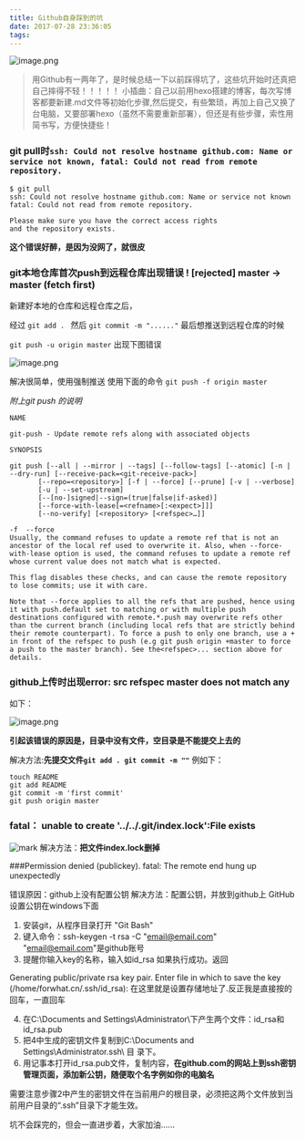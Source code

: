 ```yaml
---
title: Github自身踩到的坑
date: 2017-07-28 23:36:05
tags:
---
```

![image.png](http://upload-images.jianshu.io/upload_images/4340772-4134778cdc246b6f.png?imageMogr2/auto-orient/strip%7CimageView2/2/w/1240)

>用Github有一两年了，是时候总结一下以前踩得坑了，这些坑开始时还真把自己摔得不轻！！！！！
小插曲：自己以前用hexo搭建的博客，每次写博客都要新建.md文件等初始化步骤,然后提交，有些繁琐，再加上自己又换了台电脑，又要部署hexo（虽然不需要重新部署），但还是有些步骤，索性用简书写，方便快捷些！

<!-- more -->
### git pull时`ssh: Could not resolve hostname github.com: Name or service not known, fatal: Could not read from remote repository.`

```
$ git pull
ssh: Could not resolve hostname github.com: Name or service not known
fatal: Could not read from remote repository.

Please make sure you have the correct access rights
and the repository exists.
```
**这个错误好醉，是因为没网了，就很皮**


### git本地仓库首次push到远程仓库出现错误 ! [rejected] master -> master (fetch first)

新建好本地的仓库和远程仓库之后，

经过
`git add . `
然后
`git commit -m "......"`
最后想推送到远程仓库的时候

`git push -u origin master`
出现下图错误


![image.png](http://upload-images.jianshu.io/upload_images/4340772-92f06947d40a738d.png?imageMogr2/auto-orient/strip%7CimageView2/2/w/1240)

解决很简单，使用强制推送
使用下面的命令
`git push -f origin master `

*附上git push 的说明*
```
NAME

git-push - Update remote refs along with associated objects

SYNOPSIS

git push [--all | --mirror | --tags] [--follow-tags] [--atomic] [-n | --dry-run] [--receive-pack=<git-receive-pack>]
       [--repo=<repository>] [-f | --force] [--prune] [-v | --verbose]
       [-u | --set-upstream]
       [--[no-]signed|--sign=(true|false|if-asked)]
       [--force-with-lease[=<refname>[:<expect>]]]
       [--no-verify] [<repository> [<refspec>…​]]

-f  --force
Usually, the command refuses to update a remote ref that is not an ancestor of the local ref used to overwrite it. Also, when --force-with-lease option is used, the command refuses to update a remote ref whose current value does not match what is expected.

This flag disables these checks, and can cause the remote repository to lose commits; use it with care.

Note that --force applies to all the refs that are pushed, hence using it with push.default set to matching or with multiple push destinations configured with remote.*.push may overwrite refs other than the current branch (including local refs that are strictly behind their remote counterpart). To force a push to only one branch, use a + in front of the refspec to push (e.g git push origin +master to force a push to the master branch). See the<refspec>... section above for details.
```

### github上传时出现error: src refspec master does not match any

如下：

![image.png](http://upload-images.jianshu.io/upload_images/4340772-ee916947d8e430af.png?imageMogr2/auto-orient/strip%7CimageView2/2/w/1240)


**引起该错误的原因是，目录中没有文件，空目录是不能提交上去的**

解决方法:**先提交文件`git add . git commit -m ""`**
例如下：
```
touch README
git add README 
git commit -m 'first commit'
git push origin master
```
###  fatal： unable to create '../../.git/index.lock':File exists
  
  ![mark](http://upload-images.jianshu.io/upload_images/4340772-427e594cf0d5fe04.png?imageMogr2/auto-orient/strip%7CimageView2/2/w/1240)
  解决方法：**把文件index.lock删掉**

###Permission denied (publickey).
fatal: The remote end hung up unexpectedly

错误原因：github上没有配置公钥
解决方法：配置公钥，并放到github上
GitHub设置公钥在windows下面

1. 安装git，从程序目录打开 "Git Bash" 
2. 键入命令：ssh-keygen -t rsa -C "email@email.com"
  "email@email.com"是github账号
3. 提醒你输入key的名称，输入如id_rsa
如果执行成功。返回

Generating public/private rsa key pair.
Enter file in which to save the key (/home/forwhat.cn/.ssh/id_rsa): 
在这里就是设置存储地址了.反正我是直接按的回车，一直回车

4. 在C:\Documents and Settings\Administrator\下产生两个文件：id_rsa和id_rsa.pub
5. 把4中生成的密钥文件复制到C:\Documents and Settings\Administrator\.ssh\ 目 录下。
6. 用记事本打开id_rsa.pub文件，复制内容，**在github.com的网站上到ssh密钥管理页面，添加新公钥，随便取个名字例如你的电脑名**

需要注意步骤2中产生的密钥文件在当前用户的根目录，必须把这两个文件放到当前用户目录的“.ssh”目录下才能生效。

坑不会踩完的，但会一直进步着，大家加油......